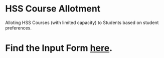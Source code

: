 # HSS Course Allotment
Alloting HSS Courses (with limited capacity) to Students based on student preferences.

# Find the Input Form [here](https://kishen19.github.io/HSS-Course-Allotment).